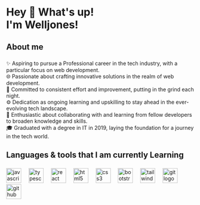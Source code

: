 <h1 align="left">Hey 👋 What's up!<br>I'm Welljones!</h1>

###

<h2 align="left">About me</h2>

###

<p align="left">✨ Aspiring to pursue a Professional career in the tech industry, with a particular focus on web development.<br>🌐 Passionate about crafting innovative solutions in the realm of web development.<br>🎯 Committed to consistent effort and improvement, putting in the grind each night.<br>⚙️ Dedication as ongoing learning and upskilling to stay ahead in the ever-evolving tech landscape.<br>🤝 Enthusiastic about collaborating with and learning from fellow developers to broaden knowledge and skills.<br>🎓 Graduated with a degree in IT in 2019, laying the foundation for a journey in the tech world.</p>

###

<h2 align="left">Languages & tools that I am currently Learning</h2>

###

<div align="left">
  <img src="https://cdn.jsdelivr.net/gh/devicons/devicon/icons/javascript/javascript-original.svg" height="40" alt="javascript logo"  />
  <img width="12" />
  <img src="https://cdn.jsdelivr.net/gh/devicons/devicon/icons/typescript/typescript-original.svg" height="40" alt="typescript logo"  />
  <img width="12" />
  <img src="https://cdn.jsdelivr.net/gh/devicons/devicon/icons/react/react-original.svg" height="40" alt="react logo"  />
  <img width="12" />
  <img src="https://cdn.jsdelivr.net/gh/devicons/devicon/icons/html5/html5-original.svg" height="40" alt="html5 logo"  />
  <img width="12" />
  <img src="https://cdn.jsdelivr.net/gh/devicons/devicon/icons/css3/css3-original.svg" height="40" alt="css3 logo"  />
  <img width="12" />
  <img src="https://cdn.jsdelivr.net/gh/devicons/devicon/icons/bootstrap/bootstrap-original.svg" height="40" alt="bootstrap logo"  />
  <img width="12" />
  <img src="https://cdn.jsdelivr.net/gh/devicons/devicon/icons/tailwindcss/tailwindcss-original-wordmark.svg" height="40" alt="tailwindcss logo"  />
  <img width="12" />
  <img src="https://cdn.jsdelivr.net/gh/devicons/devicon/icons/git/git-original.svg" height="40" alt="git logo"  />
  <img width="12" />
  <img src="https://cdn.jsdelivr.net/gh/devicons/devicon/icons/github/github-original.svg" height="40" alt="github logo"  />
</div>

###
